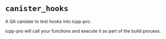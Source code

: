 # `canister_hooks`

A QA canister to test hooks into icpp-pro.

icpp-pro will call your functions and execute it as part of the build process.
